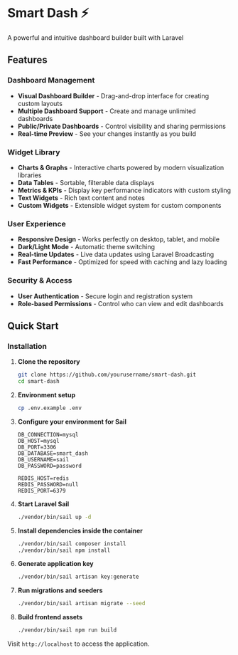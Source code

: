 # Smart Dash ⚡

A powerful and intuitive dashboard builder built with Laravel

## Features

### Dashboard Management
- **Visual Dashboard Builder** - Drag-and-drop interface for creating custom layouts
- **Multiple Dashboard Support** - Create and manage unlimited dashboards
- **Public/Private Dashboards** - Control visibility and sharing permissions
- **Real-time Preview** - See your changes instantly as you build

### Widget Library
- **Charts & Graphs** - Interactive charts powered by modern visualization libraries
- **Data Tables** - Sortable, filterable data displays
- **Metrics & KPIs** - Display key performance indicators with custom styling
- **Text Widgets** - Rich text content and notes
- **Custom Widgets** - Extensible widget system for custom components

### User Experience
- **Responsive Design** - Works perfectly on desktop, tablet, and mobile
- **Dark/Light Mode** - Automatic theme switching
- **Real-time Updates** - Live data updates using Laravel Broadcasting
- **Fast Performance** - Optimized for speed with caching and lazy loading

### Security & Access
- **User Authentication** - Secure login and registration system
- **Role-based Permissions** - Control who can view and edit dashboards

## Quick Start

### Installation

1. **Clone the repository**
   ```bash
   git clone https://github.com/yourusername/smart-dash.git
   cd smart-dash
   ```

2. **Environment setup**
   ```bash
   cp .env.example .env
   ```

3. **Configure your environment for Sail**
   ```env
   DB_CONNECTION=mysql
   DB_HOST=mysql
   DB_PORT=3306
   DB_DATABASE=smart_dash
   DB_USERNAME=sail
   DB_PASSWORD=password

   REDIS_HOST=redis
   REDIS_PASSWORD=null
   REDIS_PORT=6379
   ```

4. **Start Laravel Sail**
   ```bash
   ./vendor/bin/sail up -d
   ```

5. **Install dependencies inside the container**
   ```bash
   ./vendor/bin/sail composer install
   ./vendor/bin/sail npm install
   ```

6. **Generate application key**
   ```bash
   ./vendor/bin/sail artisan key:generate
   ```

7. **Run migrations and seeders**
   ```bash
   ./vendor/bin/sail artisan migrate --seed
   ```

8. **Build frontend assets**
   ```bash
   ./vendor/bin/sail npm run build
   ```

Visit `http://localhost` to access the application.
